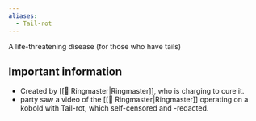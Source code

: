 ```yaml
---
aliases:
  - Tail-rot
---
```

A life-threatening disease (for those who have tails)

## Important information
+ Created by [[🦇 Ringmaster|Ringmaster]], who is charging to cure it. 
+ party saw a video of the [[🦇 Ringmaster|Ringmaster]] operating on a kobold with Tail-rot, which self-censored and -redacted.